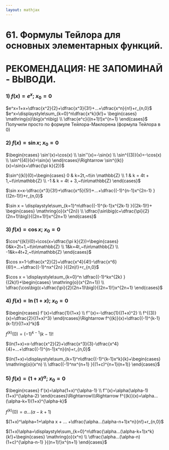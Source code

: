 ```yaml
---  
layout: mathjax  
---  
```

  
# 61. Формулы Тейлора для основных элементарных функций.  
  
# РЕКОМЕНДАЦИЯ: НЕ ЗАПОМИНАЙ - ВЫВОДИ.  
  
### $1)~f(x)=e^x;~x_0=0$  
$e^x=1+x+\dfrac{x^2}{2}+\dfrac{x^3}{3!}+...+\dfrac{x^n}{n!}+r_{n,0}$  
$e^x=\displaystyle\sum_{k=0}^n\dfrac{x^k}{k!}+  
\begin{cases}  
\mathring{o}\big(x^n\big)  
\\  
\dfrac{e^c}{(n+1)!}x^{n+1}  
\end{cases}$  
Получили просто по формуле Тейлора-Маклорена (формула Тейлора в $0$)  
  
### $2)$ $f(x)=\sin x;~x_0=0$  
$\begin{rcases}  
\sin'(x)=\cos(x)  
\\  
\sin''(x)=-\sin(x)  
\\  
\sin^{(3)}(x)=-\cos(x)  
\\  
\sin^{(4)}(x)=\sin(x)  
\end{rcases}\Rightarrow \sin^{(k)}(x)=\sin(x+\dfrac{\pi k}{2})$  
  
$\sin^{(k)}(0)=\begin{cases}  
0 & k=2t,~t\in \mathbb{Z}  
\\  
1 & k = 4t + 1,~t\in\mathbb{Z}  
\\  
-1 & k = 4t + 3,~t\in\mathbb{Z}  
\end{cases}$  
  
$\sin x=x-\dfrac{x^3}{3!}+\dfrac{x^5}{5!}+...+\dfrac{(-1)^{n-1}x^{2n-1} }{(2n-1)!}+r_{n,0}$  
  
$\sin x = \displaystyle\sum_{k=1}^n\dfrac{(-1)^{k-1}x^{2k-1} }{(2k-1)!}+  
\begin{cases}  
\mathring{o}(x^{2n})  
\\  
\dfrac{\sin\big(c+\dfrac{\pi}{2}(2n+1)\big)}{(2n+1)!}x^{2n+1}  
\end{cases}$  
  
### $3)$ $f(x)=\cos x;~x_0=0$  
$\cos^{(k)}(0)=\cos(x+\dfrac{\pi k}{2})=\begin{cases}  
0&k=2t+1,~t\in\mathbb{Z}  
\\  
1&k=4t,~t\in\mathbb{Z}  
\\  
-1&k=4t+2,~t\in\mathbb{Z}  
\end{cases}$  
  
$\cos x=1-\dfrac{x^2}{2}+\dfrac{x^4}{4!}-\dfrac{x^6}{6!}+...+\dfrac{(-1)^nx^{2n} }{(2n)!}+r_{n,0}$  
  
$\cos x = \displaystyle\sum_{k=0}^n \dfrac{(-1)^kx^{2k} }{(2k)!}+\begin{cases}  
\mathring{o}(x^{2n+1})  
\\  
\dfrac{\cos\big(c+\dfrac{\pi}{2}(2n+1)\big)}{(2n+1)!}x^{2n+1}  
\end{cases}$  
  
### $4)$ $f(x)=\ln(1+x);~x_0=0$  
$\begin{rcases}  
f'(x)=\dfrac{1}{1+x}  
\\  
f''(x)=-\dfrac{1}{(1+x)^2}  
\\  
f^{(3)}(x)=\dfrac{2}{(1+x)^3}  
\end{rcases}\Rightarrow f^{(k)}(x)=\dfrac{(-1)^{k-1}(k-1)!}{(1+x)^k}$  
  
$f^{(k)}(0)=(-1)^{k-1}(k-1)!$  
  
$\ln(1+x)=x-\dfrac{x^2}{2}+\dfrac{x^3}{3}-\dfrac{x^4}{4}+...+\dfrac{(-1)^{n-1}x^n}{n}+r_{n,0}$  
  
$\ln(1+x)=\displaystyle\sum_{k=1}^n\dfrac{(-1)^{k-1}x^k}{k}+\begin{cases}  
\mathring{o}(x^n)  
\\  
\dfrac{(-1)^nx^{n+1} }{(1+c)^{n+1}(n+1)}  
\end{cases}$  
  
### $5)$ $f(x)=(1+x)^\alpha;~x_0=0$  
$\begin{rcases}  
f'(x)=\alpha(1+x)^{\alpha-1}  
\\  
f''(x)=\alpha(\alpha-1)(1+x)^{\alpha-2}  
\end{rcases}\Rightarrow\\\Rightarrow  
f^{(k)}(x)=\alpha...(\alpha-k+1)(1+x)^{\alpha-k}$  
  
$f^{(k)}(0)=\alpha...(\alpha-k+1)$  
  
$(1+x)^\alpha=1+\alpha x + ... +\dfrac{\alpha...(\alpha-n+1)x^n}{n!}+r_{n,0}$  
  
$(1+x)\alpha=\displaystyle\sum_{k=0}^n\dfrac{\alpha...(\alpha-k+1)x^k}{k!}+\begin{cases}  
\mathring{o}(x^n)  
\\  
\dfrac{\alpha...(\alpha-n)(1+c)^{\alpha-n-1} }{(n+1)!}x^{n+1}  
\end{cases}$  
